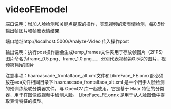 # videoFEmodel
端口说明：增加人脸检测和关键点提取的操作，实现视频的宏表情检测，每0.5秒输出帧图片和帧宏表情结果

端口地址http://localhost:5000/Analyze-Video
传入操作post

输出说明：执行post操作后会生成temp_frames文件夹用于存放帧图片（2FPS)
		图片命名为frame_0.5.png、frame_1.0.png...... 分别代表视频第0.5秒的图片，视频第1秒的图片

注意事项：haarcascade_frontalface_alt.xml文件和LibreFace_FE.onnx都必须放在exe文件相同目录下
		haarcascade_frontalface_alt.xml 是一个用于人脸检测的预训练级联分类器文件，与 OpenCV 库一起使用。它是基于 Haar 特征的分类器，用于在图像或视频中检测人脸。
		LibreFace_FE.onnx 是用于从人脸图像中提取表情特征的模型。
